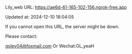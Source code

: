Lily_web URL: https://ae6d-61-165-102-156.ngrok-free.app

Updated at: 2024-12-10 18:04:05

If you cannot open this URL, the server might be down.

Please contact: 

goley04@foxmail.com Or Wechat:GL_yeaH